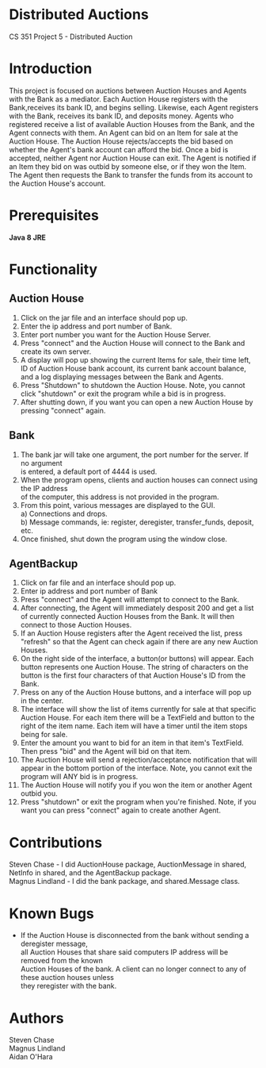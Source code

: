 Distributed Auctions
============
CS 351 Project 5 - Distributed Auction

Introduction
============
This project is focused on auctions between Auction Houses and Agents with
the Bank as a mediator. Each Auction House registers with the Bank,receives
its bank ID, and begins selling. Likewise, each Agent registers with the Bank, 
receives its bank ID, and deposits money. Agents who registered receive
a list of available Auction Houses from the Bank, and the Agent connects
with them. An Agent can bid on an Item for sale at the Auction House.
The Auction House rejects/accepts the bid based on whether the Agent's
bank account can afford the bid. Once a bid is accepted, neither Agent
nor Auction House can exit. The Agent is notified if an Item they bid
on was outbid by someone else, or if they won the Item. The Agent then
requests the Bank to transfer the funds from its account to the Auction 
House's account.

Prerequisites
=============
**Java 8 JRE**

Functionality
=============

Auction House  
-------------  

1. Click on the jar file and an interface should pop up.
2. Enter the ip address and port number of Bank.
3. Enter port number you want for the Auction House Server.  
3. Press "connect" and the Auction House will connect to the Bank 
   and create its own server.
4. A display will pop up showing the current Items for sale, their time left,
   ID of Auction House bank account, its current bank account balance, and a 
   log displaying messages between the Bank and Agents.
5. Press "Shutdown" to shutdown the Auction House. Note, you cannot click 
   "shutdown" or exit the program while a bid is in progress.
6. After shutting down, if you want you can open a new Auction House
   by pressing "connect" again.

Bank  
----

1. The bank jar will take one argument, the port number for the server. If no argument  
is entered, a default port of 4444 is used.  
2. When the program opens, clients and auction houses can connect using the IP address  
of the computer, this address is not provided in the program.  
3. From this point, various messages are displayed to the GUI.  
a) Connections and drops.  
b) Message commands, ie: register, deregister, transfer_funds, deposit, etc.  
4. Once finished, shut down the program using the window close.

AgentBackup
----
1. Click on far file and an interface should pop up.
2. Enter ip address and port number of Bank
3. Press "connect" and the Agent will attempt to connect to the Bank.
4. After connecting, the Agent will immediately desposit 200 and get a list of currently 
   connected Auction Houses from the Bank. It will then connect to those Auction Houses.
5. If an Auction House registers after the Agent received the list, press "refresh" 
   so that the Agent can check again if there are any new Auction Houses.
6. On the right side of the interface, a button(or buttons) will appear. Each button
   represents one Auction House. The string of characters on the button is the first 
   four characters of that Auction House's ID from the Bank.
7. Press on any of the Auction House buttons, and a interface will pop up in the center.
8. The interface will show the list of items currently for sale at that specific Auction
   House. For each item there will be a TextField and button to the right of the item name.
   Each item will have a timer until the item stops being for sale.
9. Enter the amount you want to bid for an item in that item's TextField. Then press "bid"
   and the Agent will bid on that item.
10. The Auction House will send a rejection/acceptance notification that will appear in the
    bottom portion of the interface. Note, you cannot exit the program will ANY bid is in
    progress.
11. The Auction House will notify you if you won the item or another Agent outbid you.
12. Press "shutdown" or exit the program when you're finished. Note, if you want you can
    press "connect" again to create another Agent.

Contributions
=============
Steven Chase - I did AuctionHouse package, AuctionMessage in shared, NetInfo
in shared, and the AgentBackup package.  
Magnus Lindland - I did the bank package, and shared.Message class.   


Known Bugs  
==========
* If the Auction House is disconnected from the bank without sending a deregister message,  
all Auction Houses that share said computers IP address will be removed from the known  
Auction Houses of the bank. A client can no longer connect to any of these auction houses unless  
they reregister with the bank.

Authors
=======
Steven Chase  
Magnus Lindland  
Aidan O'Hara